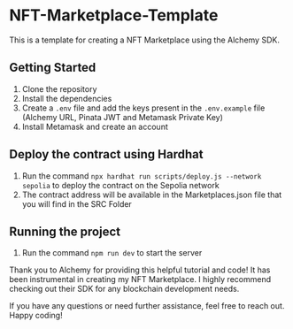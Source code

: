 # NFT-Marketplace-Template

This is a template for creating a NFT Marketplace using the Alchemy SDK.

## Getting Started

1. Clone the repository
2. Install the dependencies
3. Create a `.env` file and add the keys present in the `.env.example` file (Alchemy URL, Pinata JWT and Metamask Private Key)
4. Install Metamask and create an account

## Deploy the contract using Hardhat

1. Run the command `npx hardhat run scripts/deploy.js --network sepolia` to deploy the contract on the Sepolia network
2. The contract address will be available in the Marketplaces.json file that you will find in the SRC Folder

## Running the project

1. Run the command `npm run dev` to start the server

Thank you to Alchemy for providing this helpful tutorial and code! It has been instrumental in creating my NFT Marketplace. I highly recommend checking out their SDK for any blockchain development needs.

If you have any questions or need further assistance, feel free to reach out. Happy coding!



